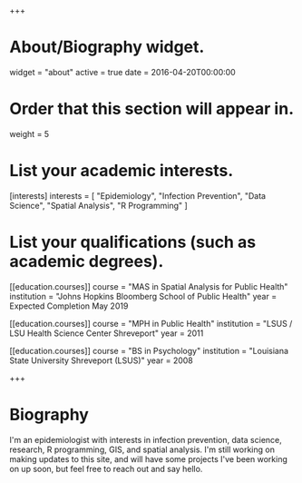 +++
# About/Biography widget.
widget = "about"
active = true
date = 2016-04-20T00:00:00

# Order that this section will appear in.
weight = 5

# List your academic interests.
[interests]
  interests = [
    "Epidemiology",
    "Infection Prevention",
    "Data Science",
    "Spatial Analysis",
    "R Programming"
  ]

# List your qualifications (such as academic degrees).
[[education.courses]]
  course = "MAS in Spatial Analysis for Public Health"
  institution = "Johns Hopkins Bloomberg School of Public Health"
  year = Expected Completion May 2019

[[education.courses]]
  course = "MPH in Public Health"
  institution = "LSUS / LSU Health Science Center Shreveport"
  year = 2011

[[education.courses]]
  course = "BS in Psychology"
  institution = "Louisiana State University Shreveport (LSUS)"
  year = 2008

 
+++

# Biography

I'm an epidemiologist with interests in infection prevention, data science, research, R programming, GIS, and spatial analysis. I'm still working on making updates to this site, and will have some projects I've been working on up soon, but feel free to reach out and say hello. 

